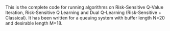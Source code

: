 This is the complete code for running algorithms on Risk-Sensitive Q-Value Iteration, Risk-Sensitive Q Learning and Dual Q-Learning (Risk-Sensitive + Classical). It has been written for a queuing system with buffer length N=20 and desirable length M=18.
